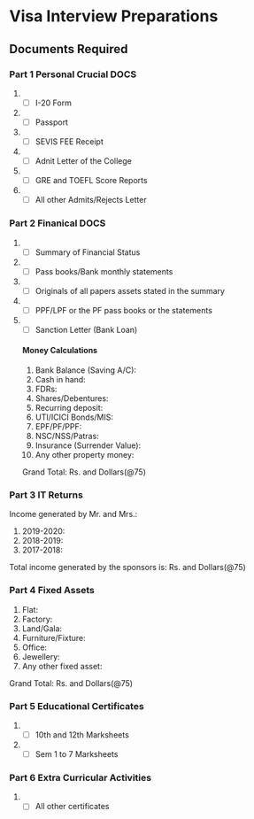 # Visa Interview Preparations

## Documents Required

### Part 1 Personal Crucial DOCS

1. - [ ] I-20 Form
2. - [ ] Passport
3. - [ ] SEVIS FEE Receipt
4. - [ ] Adnit Letter of the College
5. - [ ] GRE and TOEFL Score Reports
6. - [ ] All other Admits/Rejects Letter

### Part 2 Finanical DOCS

1. - [ ] Summary of Financial Status
2. - [ ] Pass books/Bank monthly statements
3. - [ ] Originals of all papers assets stated in the summary
4. - [ ] PPF/LPF or the PF pass books or the statements
5. - [ ] Sanction Letter (Bank Loan)

   #### Money Calculations

   1. Bank Balance (Saving A/C):
   2. Cash in hand:
   3. FDRs:
   4. Shares/Debentures:
   5. Recurring deposit:
   6. UTI/ICICI Bonds/MIS:
   7. EPF/PF/PPF:
   8. NSC/NSS/Patras:
   9. Insurance (Surrender Value):
   10. Any other property money:

   Grand Total: Rs. and Dollars(@75)

### Part 3 IT Returns

Income generated by Mr. and Mrs.:

1. 2019-2020:
2. 2018-2019:
3. 2017-2018:

Total income generated by the sponsors is: Rs. and Dollars(@75)

### Part 4 Fixed Assets

1. Flat:
2. Factory:
3. Land/Gala:
4. Furniture/Fixture:
5. Office:
6. Jewellery:
7. Any other fixed asset:

Grand Total: Rs. and Dollars(@75)

### Part 5 Educational Certificates

1. - [ ] 10th and 12th Marksheets
2. - [ ] Sem 1 to 7 Marksheets

### Part 6 Extra Curricular Activities

1. - [ ] All other certificates
